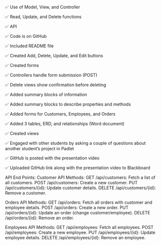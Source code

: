 ✅ Use of Model, View, and Controller

✅ Read, Update, and Delete functions

✅ API

✅ Code is on GitHub

✅ Included README file

✅ Created Add, Delete, Update, and Edit buttons

✅ Created forms

✅ Controllers handle form submission (POST)

✅ Delete views show confirmation before deleting

✅ Added summary blocks of information

✅ Added summary blocks to describe properties and methods

✅ Added forms for Customers, Employees, and Orders

✅ Added 3 tables, ERD, and relationships (Word document)

✅ Created views

✅ Engaged with other students by asking a couple of questions about another student’s project in Padlet

✅ GitHub is posted with the presentation video

✅ Uploaded GitHub link along with the presentation video to Blackboard

API End Points:
Customer API Methods:
GET /api/customers: Fetch a list of all customers.
POST /api/customers: Create a new customer.
PUT /api/customers/{id}: Update customer details.
DELETE /api/customers/{id}: Remove a customer.

Orders API Methods:
GET /api/orders: Fetch all orders with customer and employee details.
POST /api/orders: Create a new order.
PUT /api/orders/{id}: Update an order (change customer/employee).
DELETE /api/orders/{id}: Remove an order.

Employees API Methods:
GET /api/employees: Fetch all employees.
POST /api/employees: Create a new employee.	
PUT /api/employees/{id}: Update employee details.
DELETE /api/employees/{id}: Remove an employee.



